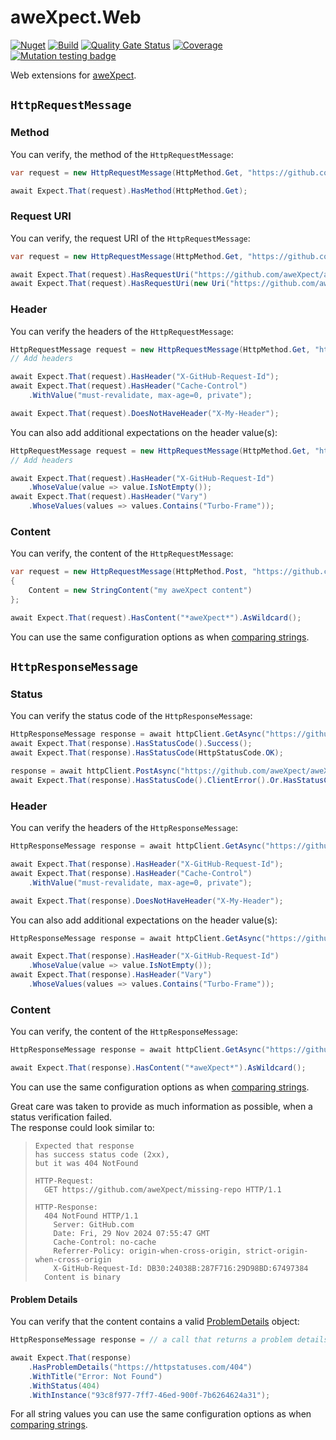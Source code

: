 # aweXpect.Web

[![Nuget](https://img.shields.io/nuget/v/aweXpect.Web)](https://www.nuget.org/packages/aweXpect.Web)
[![Build](https://github.com/aweXpect/aweXpect.Web/actions/workflows/build.yml/badge.svg)](https://github.com/aweXpect/aweXpect.Web/actions/workflows/build.yml)
[![Quality Gate Status](https://sonarcloud.io/api/project_badges/measure?project=aweXpect_aweXpect.Web&metric=alert_status)](https://sonarcloud.io/summary/new_code?id=aweXpect_aweXpect.Web)
[![Coverage](https://sonarcloud.io/api/project_badges/measure?project=aweXpect_aweXpect.Web&metric=coverage)](https://sonarcloud.io/summary/overall?id=aweXpect_aweXpect.Web)
[![Mutation testing badge](https://img.shields.io/endpoint?style=flat&url=https%3A%2F%2Fbadge-api.stryker-mutator.io%2Fgithub.com%2FaweXpect%2FaweXpect.Web%2Fmain)](https://dashboard.stryker-mutator.io/reports/github.com/aweXpect/aweXpect.Web/main)

Web extensions for [aweXpect](https://github.com/aweXpect/aweXpect).

## `HttpRequestMessage`

### Method

You can verify, the method of the `HttpRequestMessage`:

```csharp
var request = new HttpRequestMessage(HttpMethod.Get, "https://github.com/aweXpect/aweXpect.Web");

await Expect.That(request).HasMethod(HttpMethod.Get);
```

### Request URI

You can verify, the request URI of the `HttpRequestMessage`:

```csharp
var request = new HttpRequestMessage(HttpMethod.Get, "https://github.com/aweXpect/aweXpect.Web");

await Expect.That(request).HasRequestUri("https://github.com/aweXpect/aweXpect.Web");
await Expect.That(request).HasRequestUri(new Uri("https://github.com/aweXpect/aweXpect.Web"));
```

### Header

You can verify the headers of the `HttpRequestMessage`:

```csharp
HttpRequestMessage request = new HttpRequestMessage(HttpMethod.Get, "https://github.com/aweXpect/aweXpect.Web");
// Add headers

await Expect.That(request).HasHeader("X-GitHub-Request-Id");
await Expect.That(request).HasHeader("Cache-Control")
    .WithValue("must-revalidate, max-age=0, private");

await Expect.That(request).DoesNotHaveHeader("X-My-Header");
```

You can also add additional expectations on the header value(s):

```csharp
HttpRequestMessage request = new HttpRequestMessage(HttpMethod.Get, "https://github.com/aweXpect/aweXpect.Web");
// Add headers

await Expect.That(request).HasHeader("X-GitHub-Request-Id")
    .WhoseValue(value => value.IsNotEmpty());
await Expect.That(request).HasHeader("Vary")
    .WhoseValues(values => values.Contains("Turbo-Frame"));
```

### Content

You can verify, the content of the `HttpRequestMessage`:

```csharp
var request = new HttpRequestMessage(HttpMethod.Post, "https://github.com/aweXpect/aweXpect.Web")
{
	Content = new StringContent("my aweXpect content")
};

await Expect.That(request).HasContent("*aweXpect*").AsWildcard();
```

You can use the same configuration options as
when [comparing strings](https://awexpect.com/docs/expectations/string#equality).

## `HttpResponseMessage`

### Status

You can verify the status code of the `HttpResponseMessage`:

```csharp
HttpResponseMessage response = await httpClient.GetAsync("https://github.com/aweXpect/aweXpect.Web");
await Expect.That(response).HasStatusCode().Success();
await Expect.That(response).HasStatusCode(HttpStatusCode.OK);

response = await httpClient.PostAsync("https://github.com/aweXpect/aweXpect.Web", new StringContent(""));
await Expect.That(response).HasStatusCode().ClientError().Or.HasStatusCode().ServerError().Or.HasStatusCode().Redirection();
```

### Header

You can verify the headers of the `HttpResponseMessage`:

```csharp
HttpResponseMessage response = await httpClient.GetAsync("https://github.com/aweXpect/aweXpect.Web");

await Expect.That(response).HasHeader("X-GitHub-Request-Id");
await Expect.That(response).HasHeader("Cache-Control")
    .WithValue("must-revalidate, max-age=0, private");

await Expect.That(response).DoesNotHaveHeader("X-My-Header");
```

You can also add additional expectations on the header value(s):

```csharp
HttpResponseMessage response = await httpClient.GetAsync("https://github.com/aweXpect/aweXpect.Web");

await Expect.That(response).HasHeader("X-GitHub-Request-Id")
    .WhoseValue(value => value.IsNotEmpty());
await Expect.That(response).HasHeader("Vary")
    .WhoseValues(values => values.Contains("Turbo-Frame"));
```

### Content

You can verify, the content of the `HttpResponseMessage`:

```csharp
HttpResponseMessage response = await httpClient.GetAsync("https://github.com/aweXpect/aweXpect");

await Expect.That(response).HasContent("*aweXpect*").AsWildcard();
```

You can use the same configuration options as
when [comparing strings](https://awexpect.com/docs/expectations/string#equality).

Great care was taken to provide as much information as possible, when a status verification failed.  
The response could look similar to:
> ```
> Expected that response
> has success status code (2xx),
> but it was 404 NotFound
> 
> HTTP-Request:
>   GET https://github.com/aweXpect/missing-repo HTTP/1.1
> 
> HTTP-Response:
>   404 NotFound HTTP/1.1
>     Server: GitHub.com
>     Date: Fri, 29 Nov 2024 07:55:47 GMT
>     Cache-Control: no-cache
>     Referrer-Policy: origin-when-cross-origin, strict-origin-when-cross-origin
>     X-GitHub-Request-Id: DB30:24038B:287F716:29D98BD:67497384
>   Content is binary
> ```

#### Problem Details

You can verify that the content contains a
valid [ProblemDetails](https://learn.microsoft.com/en-us/dotnet/api/microsoft.aspnetcore.mvc.problemdetails) object:

```csharp
HttpResponseMessage response = // a call that returns a problem details object

await Expect.That(response)
    .HasProblemDetails("https://httpstatuses.com/404")
    .WithTitle("Error: Not Found")
    .WithStatus(404)
    .WithInstance("93c8f977-7ff7-46ed-900f-7b6264624a31");
```

For all string values you can use the same configuration options as
when [comparing strings](https://awexpect.com/docs/expectations/string#equality). 
